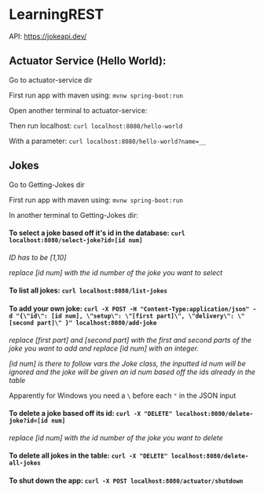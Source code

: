 # LearningREST

API: https://jokeapi.dev/

## Actuator Service (Hello World):

Go to actuator-service dir

First run app with maven using: `mvnw spring-boot:run`

Open another terminal to actuator-service:

Then run localhost: `curl localhost:8080/hello-world`

With a parameter: `curl localhost:8080/hello-world?name=__`

## Jokes
Go to Getting-Jokes dir

First run app with maven using: `mvnw spring-boot:run`

In another terminal to Getting-Jokes dir:

#### To select a joke based off it's id in the database: `curl localhost:8080/select-joke?id=[id num]`

*ID has to be [1,10]*

*replace [id num] with the id number of the joke you want to select*

#### To list all jokes: `curl localhost:8080/list-jokes`

#### To add your own joke: `curl -X POST -H "Content-Type:application/json" -d "{\"id\": [id num], \"setup\": \"[first part]\", \"delivery\": \"[second part]\" }" localhost:8080/add-joke`

*replace [first part] and [second part] with the first and second parts of the joke you want to add and replace [id num] with an integer.*

*[id num] is there to follow vars the Joke class, the inputted id num will be ignored and the joke will be given an id num based off the ids already in the table*

Apparently for Windows you need a `\` before each `"` in the JSON input

#### To delete a joke based off its id: `curl -X "DELETE" localhost:8080/delete-joke?id=[id num]`

*replace [id num] with the id number of the joke you want to delete*

#### To delete all jokes in the table: `curl -X "DELETE" localhost:8080/delete-all-jokes`

#### To shut down the app: `curl -X POST localhost:8080/actuator/shutdown`
